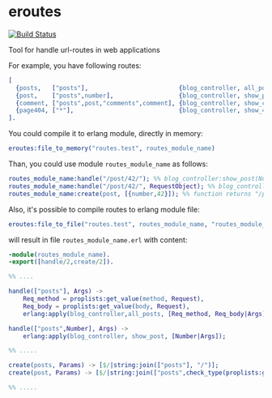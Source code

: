 eroutes
======

[![Build Status](https://travis-ci.org/koluch/eroutes.png?branch=master)](https://travis-ci.org/koluch/eroutes)

Tool for handle url-routes in web applications

For example, you have following routes:
```erlang
[
  {posts,   ["posts"],                         {blog_controller, all_posts, [req_method,req_body]}},
  {post,    ["posts",number],                  {blog_controller, show_post, [number]}},
  {comment, ["posts",post,"comments",comment], {blog_controller, show_comment, [post,comment]}},
  {page404, ["*"],                             {blog_controller, show_404, []}}
].
```

You could compile it to erlang module, directly in memory:
```erlang
eroutes:file_to_memory("routes.test", routes_module_name)
```

Than, you could use module ```routes_module_name``` as follows:

```erlang
routes_module_name:handle("/post/42/"); %% blog_controller:show_post(Number) would been called
routes_module_name:handle("/post/42/", RequestObject); %% blog_controller:show_post(Number, RequestObject) would been called
routes_module_name:create(post, [{number,42}]); %% function returns "/posts/42"
```

Also, it's possible to compile routes to erlang module file:
```erlang
eroutes:file_to_file("routes.test", routes_module_name, "routes_module_name.erl")
```

will result in file ```routes_module_name.erl``` with content:

```erlang
-module(routes_module_name).
-export([handle/2,create/2]).

%% ....

handle(["posts"], Args) -> 
    Req_method = proplists:get_value(method, Request),
    Req_body = proplists:get_value(body, Request),
    erlang:apply(blog_controller,all_posts, [Req_method, Req_body|Args]);

handle(["posts",Number], Args) -> 
    erlang:apply(blog_controller, show_post, [Number|Args]);

%% ..... 

create(posts, Params) -> [$/|string:join(["posts"], "/")];
create(post, Params) -> [$/|string:join(["posts",check_type(proplists:get_value(number,Params))], "/")];

%% .....
```
